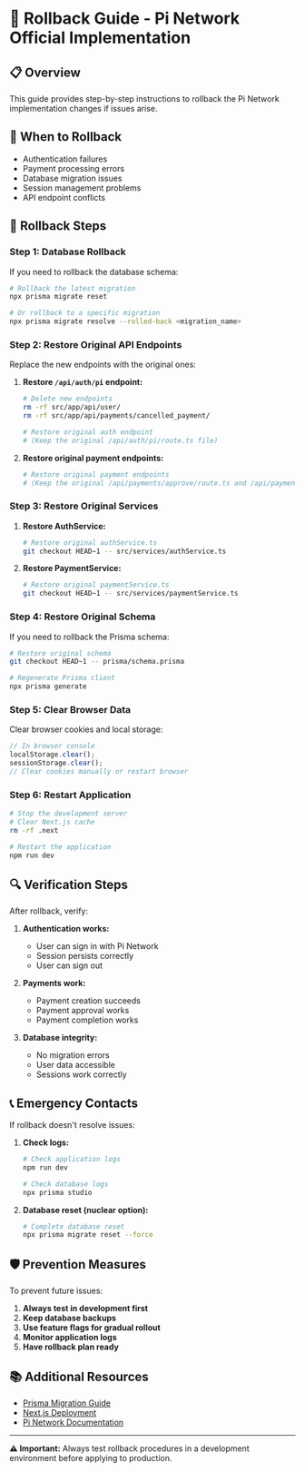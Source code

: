# 🔄 Rollback Guide - Pi Network Official Implementation

## 📋 Overview

This guide provides step-by-step instructions to rollback the Pi Network implementation changes if issues arise.

## 🚨 **When to Rollback**

- Authentication failures
- Payment processing errors
- Database migration issues
- Session management problems
- API endpoint conflicts

## 🔧 **Rollback Steps**

### **Step 1: Database Rollback**

If you need to rollback the database schema:

```bash
# Rollback the latest migration
npx prisma migrate reset

# Or rollback to a specific migration
npx prisma migrate resolve --rolled-back <migration_name>
```

### **Step 2: Restore Original API Endpoints**

Replace the new endpoints with the original ones:

1. **Restore `/api/auth/pi` endpoint:**
   ```bash
   # Delete new endpoints
   rm -rf src/app/api/user/
   rm -rf src/app/api/payments/cancelled_payment/
   
   # Restore original auth endpoint
   # (Keep the original /api/auth/pi/route.ts file)
   ```

2. **Restore original payment endpoints:**
   ```bash
   # Restore original payment endpoints
   # (Keep the original /api/payments/approve/route.ts and /api/payments/complete/route.ts files)
   ```

### **Step 3: Restore Original Services**

1. **Restore AuthService:**
   ```bash
   # Restore original authService.ts
   git checkout HEAD~1 -- src/services/authService.ts
   ```

2. **Restore PaymentService:**
   ```bash
   # Restore original paymentService.ts
   git checkout HEAD~1 -- src/services/paymentService.ts
   ```

### **Step 4: Restore Original Schema**

If you need to rollback the Prisma schema:

```bash
# Restore original schema
git checkout HEAD~1 -- prisma/schema.prisma

# Regenerate Prisma client
npx prisma generate
```

### **Step 5: Clear Browser Data**

Clear browser cookies and local storage:

```javascript
// In browser console
localStorage.clear();
sessionStorage.clear();
// Clear cookies manually or restart browser
```

### **Step 6: Restart Application**

```bash
# Stop the development server
# Clear Next.js cache
rm -rf .next

# Restart the application
npm run dev
```

## 🔍 **Verification Steps**

After rollback, verify:

1. **Authentication works:**
   - User can sign in with Pi Network
   - Session persists correctly
   - User can sign out

2. **Payments work:**
   - Payment creation succeeds
   - Payment approval works
   - Payment completion works

3. **Database integrity:**
   - No migration errors
   - User data accessible
   - Sessions work correctly

## 📞 **Emergency Contacts**

If rollback doesn't resolve issues:

1. **Check logs:**
   ```bash
   # Check application logs
   npm run dev
   
   # Check database logs
   npx prisma studio
   ```

2. **Database reset (nuclear option):**
   ```bash
   # Complete database reset
   npx prisma migrate reset --force
   ```

## 🛡️ **Prevention Measures**

To prevent future issues:

1. **Always test in development first**
2. **Keep database backups**
3. **Use feature flags for gradual rollout**
4. **Monitor application logs**
5. **Have rollback plan ready**

## 📚 **Additional Resources**

- [Prisma Migration Guide](https://www.prisma.io/docs/concepts/components/prisma-migrate)
- [Next.js Deployment](https://nextjs.org/docs/deployment)
- [Pi Network Documentation](https://github.com/pi-apps/pi-platform-docs)

---

**⚠️ Important:** Always test rollback procedures in a development environment before applying to production.
